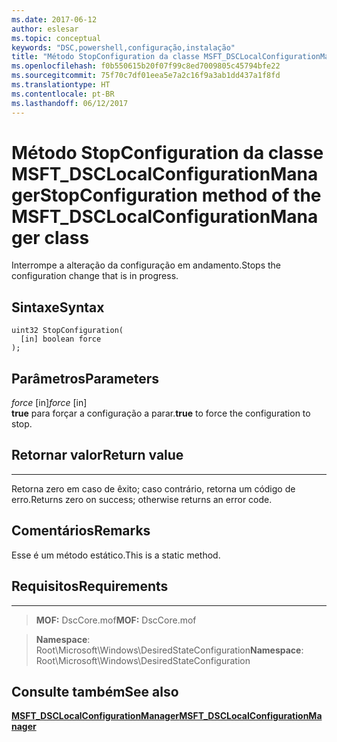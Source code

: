 ```yaml
---
ms.date: 2017-06-12
author: eslesar
ms.topic: conceptual
keywords: "DSC,powershell,configuração,instalação"
title: "Método StopConfiguration da classe MSFT_DSCLocalConfigurationManager"
ms.openlocfilehash: f0b550615b20f07f99c8ed7009805c45794bfe22
ms.sourcegitcommit: 75f70c7df01eea5e7a2c16f9a3ab1dd437a1f8fd
ms.translationtype: HT
ms.contentlocale: pt-BR
ms.lasthandoff: 06/12/2017
---
```

# <a name="stopconfiguration-method-of-the-msftdsclocalconfigurationmanager-class"></a><span data-ttu-id="1e2d8-103">Método StopConfiguration da classe MSFT_DSCLocalConfigurationManager</span><span class="sxs-lookup"><span data-stu-id="1e2d8-103">StopConfiguration method of the MSFT_DSCLocalConfigurationManager class</span></span>

<span data-ttu-id="1e2d8-104">Interrompe a alteração da configuração em andamento.</span><span class="sxs-lookup"><span data-stu-id="1e2d8-104">Stops the configuration change that is in progress.</span></span>

<a name="syntax"></a><span data-ttu-id="1e2d8-105">Sintaxe</span><span class="sxs-lookup"><span data-stu-id="1e2d8-105">Syntax</span></span>
------

```mof
uint32 StopConfiguration(
  [in] boolean force
);
```

<a name="parameters"></a><span data-ttu-id="1e2d8-106">Parâmetros</span><span class="sxs-lookup"><span data-stu-id="1e2d8-106">Parameters</span></span>
----------

<span data-ttu-id="1e2d8-107">*force* \[in\]</span><span class="sxs-lookup"><span data-stu-id="1e2d8-107">*force* \[in\]</span></span>  
<span data-ttu-id="1e2d8-108">**true** para forçar a configuração a parar.</span><span class="sxs-lookup"><span data-stu-id="1e2d8-108">**true** to force the configuration to stop.</span></span>

## <a name="return-value"></a><span data-ttu-id="1e2d8-109">Retornar valor</span><span class="sxs-lookup"><span data-stu-id="1e2d8-109">Return value</span></span>
------------

<span data-ttu-id="1e2d8-110">Retorna zero em caso de êxito; caso contrário, retorna um código de erro.</span><span class="sxs-lookup"><span data-stu-id="1e2d8-110">Returns zero on success; otherwise returns an error code.</span></span>

## <a name="remarks"></a><span data-ttu-id="1e2d8-111">Comentários</span><span class="sxs-lookup"><span data-stu-id="1e2d8-111">Remarks</span></span>

<span data-ttu-id="1e2d8-112">Esse é um método estático.</span><span class="sxs-lookup"><span data-stu-id="1e2d8-112">This is a static method.</span></span>

## <a name="requirements"></a><span data-ttu-id="1e2d8-113">Requisitos</span><span class="sxs-lookup"><span data-stu-id="1e2d8-113">Requirements</span></span>
------------
><span data-ttu-id="1e2d8-114">**MOF:** DscCore.mof</span><span class="sxs-lookup"><span data-stu-id="1e2d8-114">**MOF:** DscCore.mof</span></span>

><span data-ttu-id="1e2d8-115">**Namespace**: Root\Microsoft\Windows\DesiredStateConfiguration</span><span class="sxs-lookup"><span data-stu-id="1e2d8-115">**Namespace**: Root\Microsoft\Windows\DesiredStateConfiguration</span></span>


## <a name="see-also"></a><span data-ttu-id="1e2d8-116">Consulte também</span><span class="sxs-lookup"><span data-stu-id="1e2d8-116">See also</span></span>


[<span data-ttu-id="1e2d8-117">**MSFT_DSCLocalConfigurationManager**</span><span class="sxs-lookup"><span data-stu-id="1e2d8-117">**MSFT_DSCLocalConfigurationManager**</span></span>](msft-dsclocalconfigurationmanager.md)


 

 



